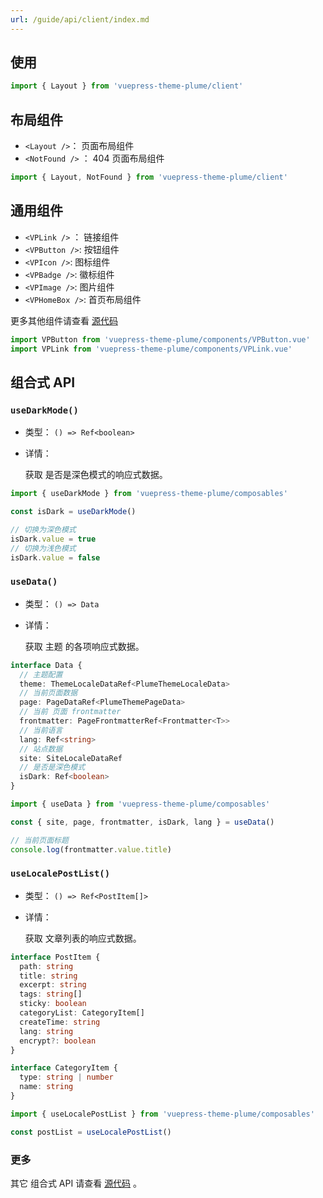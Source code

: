 ```yaml
---
url: /guide/api/client/index.md
---
```

## 使用

```ts
import { Layout } from 'vuepress-theme-plume/client'
```

## 布局组件

* `<Layout />`： 页面布局组件
* `<NotFound />` ： 404 页面布局组件

```ts
import { Layout, NotFound } from 'vuepress-theme-plume/client'
```

## 通用组件

* `<VPLink />` ： 链接组件
* `<VPButton />`: 按钮组件
* `<VPIcon />`: 图标组件
* `<VPBadge />`: 徽标组件
* `<VPImage />`: 图片组件
* `<VPHomeBox />`: 首页布局组件

更多其他组件请查看 [源代码](https://github.com/pengzhanbo/vuepress-theme-plume/tree/main/theme/src/client/components)

```ts
import VPButton from 'vuepress-theme-plume/components/VPButton.vue'
import VPLink from 'vuepress-theme-plume/components/VPLink.vue'
```

## 组合式 API

### `useDarkMode()`

* 类型： `() => Ref<boolean>`
* 详情：

  获取 是否是深色模式的响应式数据。

```ts
import { useDarkMode } from 'vuepress-theme-plume/composables'

const isDark = useDarkMode()

// 切换为深色模式
isDark.value = true
// 切换为浅色模式
isDark.value = false
```

### `useData()`

* 类型： `() => Data`
* 详情：

  获取 主题 的各项响应式数据。

```ts
interface Data {
  // 主题配置
  theme: ThemeLocaleDataRef<PlumeThemeLocaleData>
  // 当前页面数据
  page: PageDataRef<PlumeThemePageData>
  // 当前 页面 frontmatter
  frontmatter: PageFrontmatterRef<Frontmatter<T>>
  // 当前语言
  lang: Ref<string>
  // 站点数据
  site: SiteLocaleDataRef
  // 是否是深色模式
  isDark: Ref<boolean>
}
```

```ts
import { useData } from 'vuepress-theme-plume/composables'

const { site, page, frontmatter, isDark, lang } = useData()

// 当前页面标题
console.log(frontmatter.value.title)
```

### `useLocalePostList()`

* 类型： `() => Ref<PostItem[]>`
* 详情：

  获取 文章列表的响应式数据。

```ts
interface PostItem {
  path: string
  title: string
  excerpt: string
  tags: string[]
  sticky: boolean
  categoryList: CategoryItem[]
  createTime: string
  lang: string
  encrypt?: boolean
}

interface CategoryItem {
  type: string | number
  name: string
}
```

```ts
import { useLocalePostList } from 'vuepress-theme-plume/composables'

const postList = useLocalePostList()
```

### 更多

其它 组合式 API 请查看 [源代码](https://github.com/pengzhanbo/vuepress-theme-plume/tree/main/theme/src/client/composables) 。
